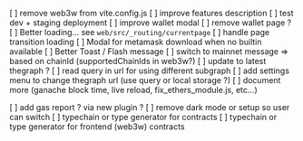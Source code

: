 [ ] remove web3w from vite.config.js
[ ] improve features description
[ ] test dev + staging deployment
[ ] improve wallet modal
[ ] remove wallet page ?
[ ] Better loading... see `web/src/_routing/currentpage`
[ ] handle page transition loading
[ ] Modal for metamask download when no builtin available
[ ] Better Toast / Flash message
[ ] switch to mainnet message => based on chainId (supportedChainIds in web3w?)
[ ] update to latest thegraph ?
[ ] read query in url for using different subgraph
[ ] add settings menu to change thegraph url (use query or local storage ?)
[ ] document more (ganache block time, live reload, fix_ethers_module.js, etc...)

[ ] add gas report ? via new plugin ?
[ ] remove dark mode or setup so user can switch
[ ] typechain or type generator for contracts
[ ] typechain or type generator for frontend (web3w) contracts
